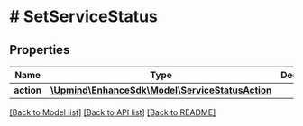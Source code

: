 # # SetServiceStatus

## Properties

Name | Type | Description | Notes
------------ | ------------- | ------------- | -------------
**action** | [**\Upmind\EnhanceSdk\Model\ServiceStatusAction**](ServiceStatusAction.md) |  |

[[Back to Model list]](../../README.md#models) [[Back to API list]](../../README.md#endpoints) [[Back to README]](../../README.md)
